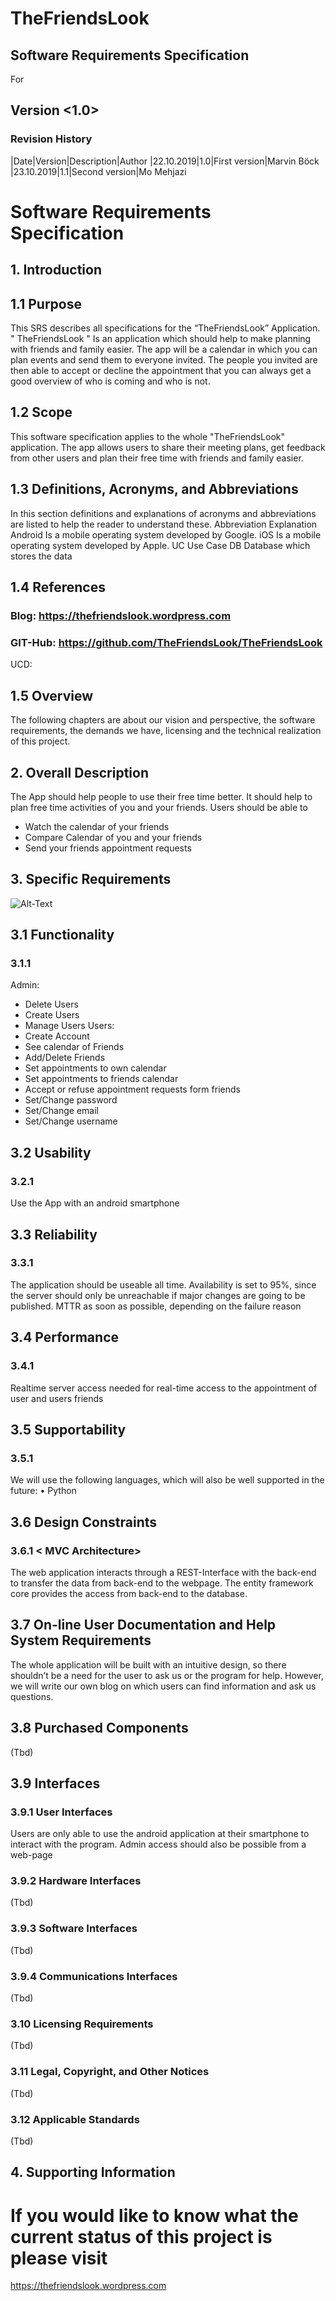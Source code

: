 # TheFriendsLook

## Software Requirements Specification
For<Mobile Application >


## Version <1.0>


 
### Revision History
|Date|Version|Description|Author
|22.10.2019|1.0|First version|Marvin Böck
|23.10.2019|1.1|Second version|Mo Mehjazi
 
# Software Requirements Specification 
## 1.	Introduction
## 1.1	Purpose
This SRS describes all specifications for the “TheFriendsLook” Application. " TheFriendsLook " Is an application  which should help to make planning with friends and family easier. The app will be a calendar in which you can plan events and send them to everyone invited. The people you invited are then able to accept or decline the appointment that you can always get a good overview of who is coming and who is not.
## 1.2	Scope
This software specification applies to the whole "TheFriendsLook" application. The app allows users to share their meeting plans, get feedback from other users and plan their free time with friends and family easier.
## 1.3	Definitions, Acronyms, and Abbreviations
In this section definitions and explanations of acronyms and abbreviations are listed to help the reader to understand these.
Abbreviation	Explanation
Android	Is a mobile operating system developed by Google.
iOS	Is a mobile operating system developed by Apple.
UC	Use Case
DB	Database which stores the data

## 1.4	References
### Blog: https://thefriendslook.wordpress.com
### GIT-Hub: https://github.com/TheFriendsLook/TheFriendsLook
UCD:
## 1.5	Overview
The following chapters are about our vision and perspective, the software requirements, the demands we have, licensing and the technical realization of this project.
## 2.	Overall Description
The App should help people to use their free time better. It should help to plan free time activities of you and your friends. Users should be able to
-	Watch the calendar of your friends
-	Compare Calendar of you and your friends
-	Send your friends appointment requests
 
## 3.	Specific Requirements 
![Alt-Text](./images/UCD.jpg)
## 3.1	Functionality
### 3.1.1	<Mobile Application>
Admin:
-	Delete Users
-	Create Users
-	Manage Users
Users:
-	Create Account
-	See calendar of Friends
-	Add/Delete Friends
-	Set appointments to own calendar
-	Set appointments to friends calendar
-	Accept or refuse appointment requests form friends
-	Set/Change password
-	Set/Change email
-	Set/Change username

## 3.2	Usability 
### 3.2.1	<Android Smartphone App>
Use the App with an android smartphone

## 3.3	Reliability 
### 3.3.1	<Server Reliability>
The application should be useable all time. Availability is set to 95%, since the server should only be unreachable if major changes are going to be published. MTTR as soon as possible, depending on the failure reason

## 3.4	Performance
### 3.4.1	<Server Access>
Realtime server access needed for real-time access to the appointment of user and users friends

## 3.5	Supportability
### 3.5.1	<Language Support>
We will use the following languages, which will also be well supported in the future:
•	Python

## 3.6	Design Constraints
### 3.6.1	< MVC Architecture>
The web application interacts through a REST-Interface with the back-end to transfer the data from back-end to the webpage. The entity framework core provides the access from back-end to the database.

## 3.7	On-line User Documentation and Help System Requirements
The whole application will be built with an intuitive design, so there shouldn’t be a need for the user to ask us or the program for help. However, we will write our own blog on which users can find information and ask us questions.

## 3.8	Purchased Components
(Tbd)
## 3.9	Interfaces
### 3.9.1	User Interfaces
Users are only able to use the android application at their smartphone to interact with the program.
Admin access should also be possible from a web-page
### 3.9.2	Hardware Interfaces
(Tbd)
### 3.9.3	Software Interfaces
(Tbd)
### 3.9.4	Communications Interfaces
(Tbd)
### 3.10	Licensing Requirements
(Tbd)
### 3.11	Legal, Copyright, and Other Notices
(Tbd)
### 3.12	Applicable Standards
(Tbd)
## 4.	Supporting Information
# If you would like to know what the current status of this project is please visit 
https://thefriendslook.wordpress.com
